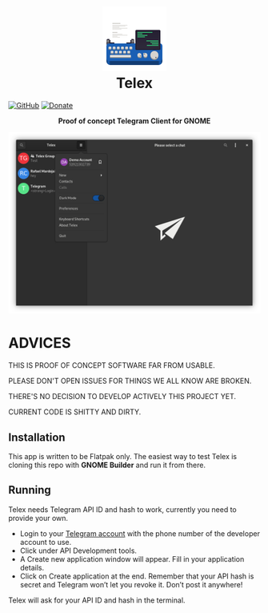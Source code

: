 <h1 align="center">
	<img src="data/icons/com.rafaelmardojai.Telex.svg" alt="Telex" width="128" height="128"/><br>
 Telex
</h1>

[![GitHub](https://img.shields.io/github/license/rafaelmardojai/firefox-gnome-theme.svg)](https://github.com/rafaelmardojai/Telex/blob/master/COPYING)
[![Donate](https://img.shields.io/badge/PayPal-Donate-gray.svg?style=flat&logo=paypal&colorA=0071bb&logoColor=fff)](https://paypal.me/RafaelMardojaiCM)

<p align="center"><strong>Proof of concept Telegram Client for GNOME</strong></p>

![Screenshot](data/screenshots/screenshot.png)

# ADVICES
THIS IS PROOF OF CONCEPT SOFTWARE FAR FROM USABLE.

PLEASE DON'T OPEN ISSUES FOR THINGS WE ALL KNOW ARE BROKEN.

THERE'S NO DECISION TO DEVELOP ACTIVELY THIS PROJECT YET.

CURRENT CODE IS SHITTY AND DIRTY.

## Installation
This app is written to be Flatpak only. The easiest way to test Telex is cloning this repo with **GNOME Builder** and run it from there.

## Running
Telex needs Telegram API ID and hash to work, currently you need to provide your own.
 
* Login to your [Telegram account](https://my.telegram.org/) with the phone number of the developer account to use.
* Click under API Development tools.
* A Create new application window will appear. Fill in your application details.
* Click on Create application at the end. Remember that your API hash is secret and Telegram won’t let you revoke it. Don’t post it anywhere!

Telex will ask for your API ID and hash in the terminal.
